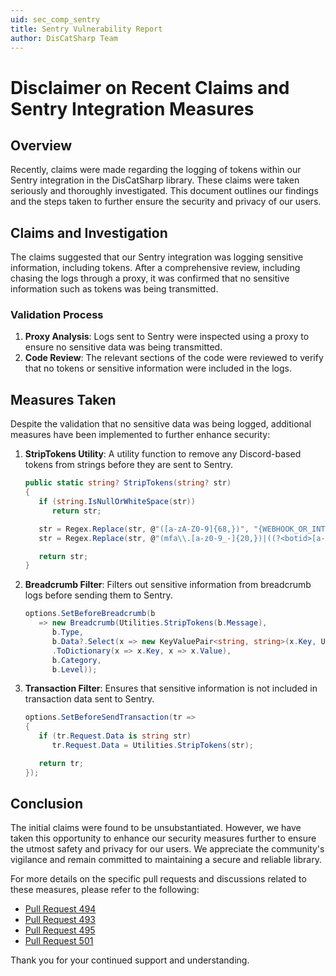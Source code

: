 ```yaml
---
uid: sec_comp_sentry
title: Sentry Vulnerability Report
author: DisCatSharp Team
---
```


# Disclaimer on Recent Claims and Sentry Integration Measures

## Overview

Recently, claims were made regarding the logging of tokens within our Sentry integration in the DisCatSharp library. These claims were taken seriously and thoroughly investigated. This document outlines our findings and the steps taken to further ensure the security and privacy of our users.

## Claims and Investigation

The claims suggested that our Sentry integration was logging sensitive information, including tokens. After a comprehensive review, including chasing the logs through a proxy, it was confirmed that no sensitive information such as tokens was being transmitted.

### Validation Process

1. **Proxy Analysis**: Logs sent to Sentry were inspected using a proxy to ensure no sensitive data was being transmitted.
2. **Code Review**: The relevant sections of the code were reviewed to verify that no tokens or sensitive information were included in the logs.

## Measures Taken

Despite the validation that no sensitive data was being logged, additional measures have been implemented to further enhance security:

1. **StripTokens Utility**: A utility function to remove any Discord-based tokens from strings before they are sent to Sentry.
   ```csharp
   public static string? StripTokens(string? str)
   {
      if (string.IsNullOrWhiteSpace(str))
         return str;

      str = Regex.Replace(str, @"([a-zA-Z0-9]{68,})", "{WEBHOOK_OR_INTERACTION_TOKEN}"); // Any alphanumeric string this long is likely to be sensitive information anyways
      str = Regex.Replace(str, @"(mfa\\.[a-z0-9_-]{20,})|((?<botid>[a-z0-9_-]{23,28})\\.(?<creation>[a-z0-9_-]{6,7})\\.(?<enc>[a-z0-9_-]{27,}))", "{BOT_OR_USER_TOKEN}");

      return str;
   }
   ```

2. **Breadcrumb Filter**: Filters out sensitive information from breadcrumb logs before sending them to Sentry.
   ```csharp
   options.SetBeforeBreadcrumb(b
      => new Breadcrumb(Utilities.StripTokens(b.Message),
         b.Type,
         b.Data?.Select(x => new KeyValuePair<string, string>(x.Key, Utilities.StripTokens(x.Value)))
         .ToDictionary(x => x.Key, x => x.Value),
         b.Category,
         b.Level));
   ```

3. **Transaction Filter**: Ensures that sensitive information is not included in transaction data sent to Sentry.
   ```csharp
   options.SetBeforeSendTransaction(tr =>
   {
      if (tr.Request.Data is string str)
         tr.Request.Data = Utilities.StripTokens(str);

      return tr;
   });
   ```

## Conclusion

The initial claims were found to be unsubstantiated. However, we have taken this opportunity to enhance our security measures further to ensure the utmost safety and privacy for our users. We appreciate the community's vigilance and remain committed to maintaining a secure and reliable library.

For more details on the specific pull requests and discussions related to these measures, please refer to the following:
- [Pull Request 494](https://github.com/Aiko-IT-Systems/DisCatSharp/pull/494)
- [Pull Request 493](https://github.com/Aiko-IT-Systems/DisCatSharp/pull/493)
- [Pull Request 495](https://github.com/Aiko-IT-Systems/DisCatSharp/pull/495)
- [Pull Request 501](https://github.com/Aiko-IT-Systems/DisCatSharp/pull/501)

Thank you for your continued support and understanding.
